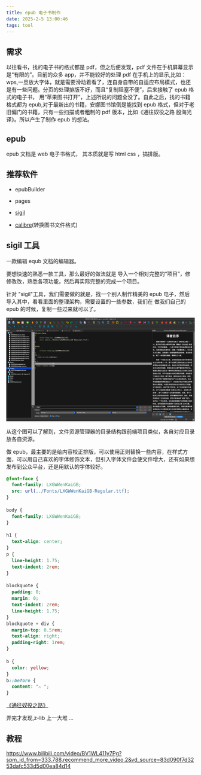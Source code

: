```yaml
---
title: epub 电子书制作
date: 2025-2-5 13:00:46
tags: tool
---
```


## 需求

以往看书，找的电子书的格式都是 pdf，但之后便发现，pdf 文件在手机屏幕显示是“有限的”。目前的众多 app，并不能较好的处理 pdf 在手机上的显示,比如：wps,一旦放大字体，就是需要滑动着看了，连自身自带的自适应布局模式，也还是有一些问题。分页的处理排版不好，而且“复制阻塞不便”，后来接触了 epub 格式的电子书，
用“苹果图书打开”，上述所说的问题全没了。自此之后，找的书籍格式都为 epub,对于最新出的书籍，安娜图书馆倒是能找到 epub 格式，但对于老旧偏门的书籍，只有一些扫描或者粗制的 pdf 版本，比如《通往奴役之路 殷海光译》。所以产生了制作 epub 的想法。

## epub

epub 文档是 web 电子书格式， 其本质就是写 html css ，搞排版。

## 推荐软件

- epubBuilder
- pages

- [sigil](https://sigil-ebook.com/sigil/download/)
- [calibre](https://calibre-ebook.com/)(转换图书文件格式)

## sigil 工具

一款编辑 equb 文档的编辑器。

要想快速的熟悉一款工具，那么最好的做法就是 导入一个相对完整的“项目”，修修改改，熟悉各项功能，然后再实际完整的完成一个项目。

针对 "sigil"工具，我们需要做的就是，找一个别人制作精美的 epub 电子，然后导入其中，看看里面的整理架构，需要设置的一些参数，我们在
做我们自己的 epub 的时候，复制一些过来就可以了。

![alt text](../../images/epub/image.png)

从这个图可以了解到，文件资源管理器的目录结构跟前端项目类似，各自对应目录放各自资源。

做 epub，最主要的是给内容校正排版，可以使用正则替换一些内容，在样式方面，可以用自己喜欢的字体修饰文本，但引入字体文件会使文件增大，还有如果想发布到公众平台，还是用默认的字体较好。

```css
@font-face {
  font-family: LXGWWenKaiGB;
  src: url(../Fonts/LXGWWenKaiGB-Regular.ttf);
}

body {
  font-family: LXGWWenKaiGB;
}

h1 {
  text-align: center;
}
p {
  line-height: 1.75;
  text-indent: 2rem;
}

blockquote {
  padding: 0;
  margin: 0;
  text-indent: 2rem;
  line-height: 1.75;
}
blockquote + div {
  margin-top: 0.5rem;
  text-align: right;
  padding-right: 1rem;
}

b {
  color: yellow;
}
b::before {
  content: "⚠️ ";
}
```

[《通往奴役之路》](https://z-lib.gs/s/?content_type=book&q=%E9%80%9A%E5%BE%80%E5%A5%B4%E5%BD%B9%E4%B9%8B%E8%B7%AF+%E6%AE%B7%E6%B5%B7%E5%85%89)

弄完才发现,z-lib 上一大堆 ...

## 教程

https://www.bilibili.com/video/BV1WL411y7Pg?spm_id_from=333.788.recommend_more_video.2&vd_source=83d090f7d3253dafc533d5d00ea84d14

